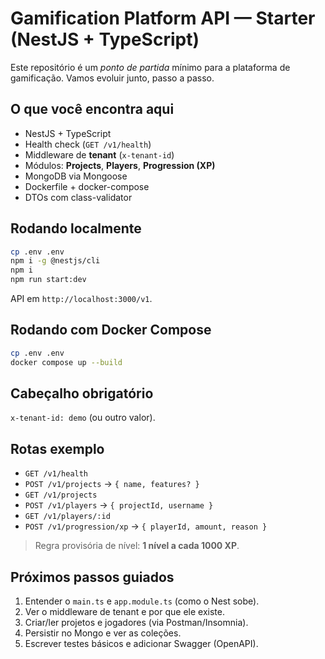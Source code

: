 # Gamification Platform API — Starter (NestJS + TypeScript)

Este repositório é um *ponto de partida* mínimo para a plataforma de gamificação. Vamos evoluir junto, passo a passo.

## O que você encontra aqui
- NestJS + TypeScript
- Health check (`GET /v1/health`)
- Middleware de **tenant** (`x-tenant-id`)
- Módulos: **Projects**, **Players**, **Progression (XP)**
- MongoDB via Mongoose
- Dockerfile + docker-compose
- DTOs com class-validator

## Rodando localmente
```bash
cp .env .env
npm i -g @nestjs/cli
npm i
npm run start:dev
```
API em `http://localhost:3000/v1`.

## Rodando com Docker Compose
```bash
cp .env .env
docker compose up --build
```

## Cabeçalho obrigatório
`x-tenant-id: demo` (ou outro valor).

## Rotas exemplo
- `GET /v1/health`
- `POST /v1/projects` → `{ name, features? }`
- `GET /v1/projects`
- `POST /v1/players` → `{ projectId, username }`
- `GET /v1/players/:id`
- `POST /v1/progression/xp` → `{ playerId, amount, reason }`

> Regra provisória de nível: **1 nível a cada 1000 XP**.

## Próximos passos guiados
1. Entender o `main.ts` e `app.module.ts` (como o Nest sobe).
2. Ver o middleware de tenant e por que ele existe.
3. Criar/ler projetos e jogadores (via Postman/Insomnia).
4. Persistir no Mongo e ver as coleções.
5. Escrever testes básicos e adicionar Swagger (OpenAPI).
